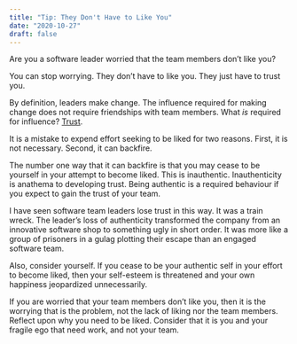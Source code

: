```yaml
---
title: "Tip: They Don't Have to Like You"
date: "2020-10-27"
draft: false
---
```



Are you a software leader worried that the team members don’t like you?

You can stop worrying. They don’t have to like you. They just have to trust
you.

<!--more-->


By definition, leaders make change. The influence required for making change
does not require friendships with team members. What _is_ required for
influence? [Trust](/blog/trust/).

It is a mistake to expend effort seeking to be liked for two reasons. First, it
is not necessary. Second, it can backfire.

The number one way that it can backfire is that you may cease to be yourself in
your attempt to become liked. This is inauthentic. Inauthenticity is anathema
to developing trust. Being authentic is a required behaviour if you expect to
gain the trust of your team.

I have seen software team leaders lose trust in this way. It was a train wreck.
The leader’s loss of authenticity transformed the company from an innovative
software shop to something ugly in short order. It was more like a group of
prisoners in a gulag plotting their escape than an engaged software team.

Also, consider yourself. If you cease to be your authentic self in your effort
to become liked, then your self-esteem is threatened and your own happiness
jeopardized unnecessarily.

If you are worried that your team members don’t like you, then it is the
worrying that is the problem, not the lack of liking nor the team members.
Reflect upon why you need to be liked. Consider that it is you and your fragile
ego that need work, and not your team.
